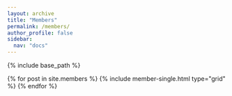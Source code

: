 ```yaml
---
layout: archive
title: "Members"
permalink: /members/
author_profile: false
sidebar:
  nav: "docs"
---
```


{% include base_path %}

<div class="grid__wrapper">
  {% for post in site.members %}
    {% include member-single.html type="grid" %}
  {% endfor %}
</div>
